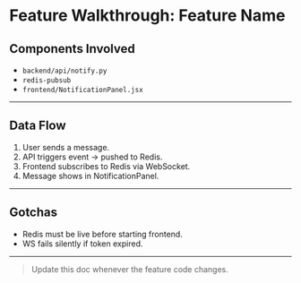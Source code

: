 <!--
START OF: template.md
Purpose: to be filled.
Update Frequency: Each time the feature is updated.
Location: docs/walkthroughs/template.md
-->

# Feature Walkthrough: Feature Name

## Components Involved

- `backend/api/notify.py`
- `redis-pubsub`
- `frontend/NotificationPanel.jsx`

---

## Data Flow

1. User sends a message.
2. API triggers event → pushed to Redis.
3. Frontend subscribes to Redis via WebSocket.
4. Message shows in NotificationPanel.

---

## Gotchas

- Redis must be live before starting frontend.
- WS fails silently if token expired.

---

> Update this doc whenever the feature code changes.

<!-- END OF: walkthroughs/feature.md -->
